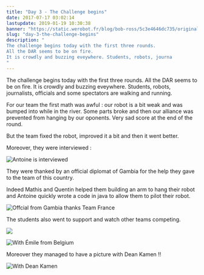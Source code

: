 ```yaml
---
title: "Day 3 - The Challenge begins"
date: 2017-07-17 03:02:14
lastupdate: 2019-01-19 10:30:38
banner: "https://static.werobot.fr/blog/bob-ross/5c3e4646dc735/original.jpg"
slug: "day-3-the-challenge-begins"
description: " 
The challenge begins today with the first three rounds.
All the DAR seems to be on fire.
It is crowdly and buzzing eveywhere. Students, robots, journa
"
---
```

The challenge begins today with the first three rounds.
All the DAR seems to be on fire.
It is crowdly and buzzing eveywhere. Students, robots, journalists, officials and some spectators are walking and running.

For our team the first math was awful : our robot is a bit weak and was bumped into while in the river. Some parts broke and then our alliance was prevented from hanging by our oponents.
Very sad score at the end of the round.

But the team fixed the robot, improved it a bit and then it went better.

Moreover, they were interviewed :

![Antoine is interviewed](https://static.werobot.fr/blog/bob-ross/5c3e4646dc735/50.jpg "Antoine is interviewed")

They were thanked by an official diplomat of Gambia for the help they gave to the team of this country.

Indeed Mathis and Quentin helped them building an arm to hang their robot and Antoine quickly wrote a code in java to allow them to pilot their robot.

![Offcial from Gambia thanks Team France](https://static.werobot.fr/blog/bob-ross/5c3e4647815e5/50.jpg "Offcial from Gambia thanks Team France")

The students also went to support and watch other teams competing.

![](https://static.werobot.fr/blog/bob-ross/5c3e4648150f3/50.jpg "")

![With Émile from Belgium](https://static.werobot.fr/blog/bob-ross/5c3e4648aa802/50.jpg "With Émile from Belgium")

Moreover they managed to have a picture with Dean Kamen !!

![With Dean Kamen](https://static.werobot.fr/blog/bob-ross/5c3e46494e323/50.jpg "With Dean Kamen")
    